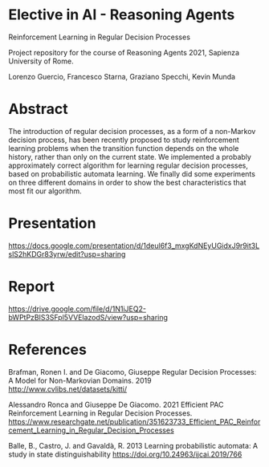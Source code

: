 # Elective in AI - Reasoning Agents
 Reinforcement Learning in Regular Decision Processes
 
 Project repository for the course of Reasoning Agents 2021, Sapienza University of Rome.
 
 Lorenzo Guercio, Francesco Starna, Graziano Specchi, Kevin Munda


# Abstract
The introduction of regular decision processes, as a form of a non-Markov decision process, has been recently
proposed to study reinforcement learning problems when the transition function depends on the whole history, rather
than only on the current state. We implemented a probably approximately correct algorithm for learning regular
decision processes, based on probabilistic automata learning. We finally did some experiments on three different
domains in order to show the best characteristics that most fit our algorithm.

# Presentation
https://docs.google.com/presentation/d/1deul6f3_mxgKdNEyUGidxJ9r9it3LslS2hKDGr83yrw/edit?usp=sharing

# Report
https://drive.google.com/file/d/1N1iJEQ2-bWPtPzBlS3SFpl5VVElazodS/view?usp=sharing

# References

Brafman, Ronen I. and De Giacomo, Giuseppe
Regular Decision Processes: A Model for Non-Markovian Domains. 2019
http://www.cvlibs.net/datasets/kitti/ 

Alessandro Ronca and Giuseppe De Giacomo. 2021
Efficient PAC Reinforcement Learning in Regular Decision Processes.
https://www.researchgate.net/publication/351623733_Efficient_PAC_Reinforcement_Learning_in_Regular_Decision_Processes 

Balle, B., Castro, J. and Gavaldà, R. 2013
Learning probabilistic automata: A study in state distinguishability 
https://doi.org/10.24963/ijcai.2019/766 


